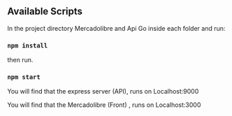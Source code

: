 ## Available Scripts

In the project directory Mercadolibre and Api
Go inside each folder and run:

### `npm install`

then run.

### `npm start`

You will find that the express server (API), runs on Localhost:9000

You will find that the Mercadolibre (Front) , runs on Localhost:3000